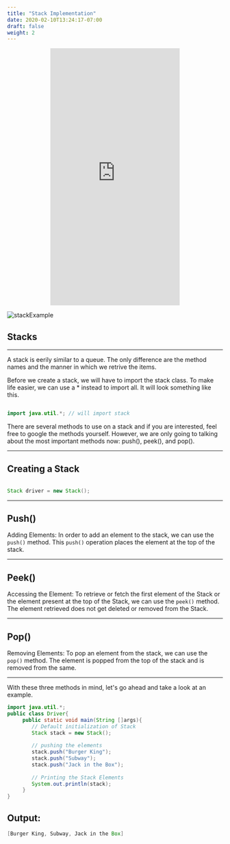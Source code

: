 ```yaml
---
title: "Stack Implementation"
date: 2020-02-10T13:24:17-07:00
draft: false
weight: 2
--- 
```


<p style="text-align: center;"><iframe width="60%" height="600px" src="https://www.youtube.com/embed/K6PWO0Mn0Jo" frameborder="0" allow="accelerometer; autoplay; clipboard-write; encrypted-media; gyroscope; picture-in-picture" allowfullscreen></iframe></p>

<link rel="stylesheet" href="../../style.css">

![stackExample](../../img/stackExample.png)

## Stacks

<hr>

A stack is eerily similar to a queue. The only difference are the method names and the manner in which we retrive the items.

Before we create a stack, we will have to import the stack class. To make life easier, we can use a * instead to import all. It will look something like this.

```java

import java.util.*; // will import stack

```
There are several methods to use on a stack and if you are interested, feel free to google the methods yourself. However, we are only going to talking about the most important methods now: push(), peek(), and pop().

<hr>

## Creating a Stack
    
```java

Stack driver = new Stack();

```

<hr>

## Push()

Adding Elements: In order to add an element to the stack, we can use the `push()` method. This `push()` operation places the element at the top of the stack.

<hr>

## Peek()

Accessing the Element: To retrieve or fetch the first element of the Stack or the element present at the top of the Stack, we can use the `peek()` method. The element retrieved does not get deleted or removed from the Stack.

<hr>

## Pop()

Removing Elements: To pop an element from the stack, we can use the `pop()` method. The element is popped from the top of the stack and is removed from the same.

<hr>

With these three methods in mind, let's go ahead and take a look at an example.

```java
import java.util.*;
public class Driver{
     public static void main(String []args){
        // Default initialization of Stack 
        Stack stack = new Stack(); 
  
        // pushing the elements 
        stack.push("Burger King"); 
        stack.push("Subway"); 
        stack.push("Jack in the Box"); 
  
        // Printing the Stack Elements 
        System.out.println(stack); 
     }
}
```
## Output:

```java
[Burger King, Subway, Jack in the Box]
```


